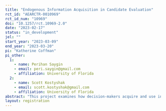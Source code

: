 ```yaml
---
title: "Endogenous Information Acquisition in Candidate Evaluation"
rct_id: "AEARCTR-0010969"
rct_id_num: "10969"
doi: "10.1257/rct.10969-2.0"
date: "2023-02-17"
status: "in_development"
jel: ""
start_year: "2023-03-09"
end_year: "2023-03-20"
pi: "Katherine Coffman"
pi_other:
  1:
    - name: Perihan Saygin
    - email: peri.saygin@gmail.com
    - affiliation: University of Florida
  2:
    - name: Scott Kostyshak
    - email: scott.kostyshak@gmail.com
    - affiliation: University of Florida
abstract: "This project examines how decision-makers acquire and use information in their evaluation decisions. Using a controlled experiment, we explore how individuals assess candidates given noisy signals of quality and how they choose to acquire additional (costly) information about the candidate’s quality before making a final decision. In particular, we ask whether candidate gender impacts evaluator decisions about whether to seek out more information before making a decision. Do evaluators require fewer positive signals to decide that a male candidate is above-the-bar compared to the number of signals they would need to make that same determination for a female candidate? How many negative signals are required before a candidate is rejected, and does this depend on candidate gender? In addition, by comparing across two randomly-assigned treatments, one in which additional information is provided exogenously and one in which decision-makers choose when to acquire more information, we ask whether the endogeneity of information acquisition amplifies discriminatory outcomes."
layout: registration
---
```


